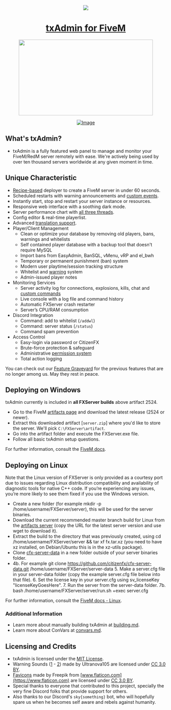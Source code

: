 <div align="center">

<a href="https://discord.gg/AFAAXzq"><img src="https://discordapp.com/api/guilds/577993482761928734/widget.png?style=shield">
# txAdmin for FiveM

<img width="420" height="237" src="docs/banner.png">

[![Image](docs/zaphosting.png)](https://zap-hosting.com/txadmin4 "Zap Hosting with txAdmin")

</div>

## What's txAdmin?
- txAdmin is a fully featured web panel to manage and monitor your FiveM/RedM server remotely with ease. We're actively being used by over ten thousand servers worldwide at any given moment in time.

## Unique Characteristic
- [Recipe-based](docs/recipe.md) deployer to create a FiveM server in under 60 seconds.
- Scheduled restarts with warning announcements and [custom events](docs/events.md).
- Instantly start, stop and restart your server instance or resources.
- Responsive web interface with a soothing dark mode.
- Server performance chart with [all three threads](https://i.imgur.com/VG8hpzr.gif).
- Config editor & real-time playerlist.
- Advanced [translation support](docs/translation.md).
- Player/Client Management
	- Clean or optimize your database by removing old players, bans, warnings and whitelists
	- Self contained player database with a backup tool that doesn't require MySQL
	- Import bans from EasyAdmin, BanSQL, vMenu, vRP and el_bwh
	- Temporary or permanent punishment (ban) system
	- Modern user playtime/session tracking structure
	- Whitelist and [warning](https://www.youtube.com/watch?v=DeE0-5vtZ4E) system
	- Admin-issued player notes
- Monitoring Services
	- Server activity log for connections, explosions, kills, chat and [custom commands](docs/custom_serverlog.md)
	- Live console with a log file and command history
	- Automatic FXServer crash restarter
	- Server’s CPU/RAM consumption
- Discord Integration
	- Command: add to whitelist (`/addwl`)
	- Command: server status (`/status`)
	- Command spam prevention
- Access Control
	- Easy-login via password or CitizenFX
	- Brute-force protection & safeguard
    - Administrative [permission system](docs/permissions.md)
	- Total action logging

You can check out our [Feature Graveyard](docs/feature_graveyard.md) for the previous features that are no longer among us. May they rest in peace.

## Deploying on Windows
txAdmin currently is included in **all FXServer builds** above artifact 2524.
- Go to the FiveM [artifacts page](https://runtime.fivem.net/artifacts/fivem/build_server_windows/master/) and download the latest release (2524 or newer).
- Extract this downloaded artifact [`server.zip`] where you'd like to store the server. We'll pick `C:\FXServer\artifact`.
- Go into the artifact folder and execute the FXServer.exe file.
- Follow all basic txAdmin setup questions.

For further information, consult the [FiveM docs](https://docs.fivem.net/docs/server-manual/setting-up-a-server/).

## Deploying on Linux
Note that the Linux version of FXServer is only provided as a courtesy port due to issues regarding Linux distribution compatibility and availability of diagnostic tools for native C++ code. If you’re experiencing any issues, you’re more likely to see them fixed if you use the Windows version.
- Create a new folder (for example mkdir -p /home/username/FXServer/server), this will be used for the server binaries.
- Download the current recommended master branch build for Linux from the [artifacts server](https://runtime.fivem.net/artifacts/fivem/build_proot_linux/master/) (copy the URL for the latest server version and use wget <url> to download it).
- Extract the build to the directory that was previously created, using cd /home/username/FXServer/server && tar xf fx.tar.xz (you need to have xz installed, on Debian/Ubuntu this is in the xz-utils package).
- Clone [cfx-server-data](https://github.com/citizenfx/cfx-server-data) in a new folder outside of your server binaries folder.
- 4b. For example git clone https://github.com/citizenfx/cfx-server-data.git /home/username/FXServer/server-data 5. Make a server.cfg file in your server-data folder (copy the example server.cfg file below into that file). 6. Set the license key in your server.cfg using sv_licenseKey "licenseKeyGoesHere". 7. Run the server from the server-data folder.
7b. bash /home/username/FXServer/server/run.sh +exec server.cfg

For further information, consult the [FiveM docs - Linux](https://docs.fivem.net/docs/server-manual/setting-up-a-server/#linux).

### Additional Information
- Learn more about manually building txAdmin at [building.md](docs/building.md).
- Learn more about ConVars at [convars.md](docs/convars.md).

## Licensing and Credits
- txAdmin is licensed under the [MIT License](https://github.com/tabarra/txAdmin/blob/master/LICENSE).
- Warning Sounds ([1](https://freesound.org/people/Ultranova105/sounds/136756/) - [2](https://freesound.org/people/Ultranova105/sounds/136754/)) made by Ultranova105 are licensed under [CC 3.0 BY](http://creativecommons.org/licenses/by/3.0/).
- [Favicons](https://www.flaticon.com/free-icon/support_1545728?term=gear%20wrench&page=2&position=11) made by Freepik from [www.flaticon.com](https://www.flaticon.com) are licensed under [CC 3.0 BY](http://creativecommons.org/licenses/by/3.0/).
- Special thanks to everyone that contributed to this project, specially the very fine Discord folks that provide support for others.
- Also thanks to our Discord's `sky{something}` bot, who will hopefully spare us when he becomes self aware and rebels against humanity. 
